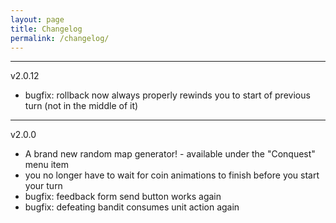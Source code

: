 ```yaml
---
layout: page
title: Changelog
permalink: /changelog/
---
```


---
v2.0.12
- bugfix: rollback now always properly rewinds you to start of previous turn (not in the middle of it)

---
v2.0.0

- A brand new random map generator! - available under the "Conquest" menu item
- you no longer have to wait for coin animations to finish before you start your turn
- bugfix: feedback form send button works again
- bugfix: defeating bandit consumes unit action again
